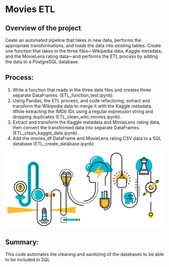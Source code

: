 
# Movies ETL

## Overview of the project
Ceate an automated pipeline that takes in new data, performs the appropriate transformations, and loads the data into existing tables. Create one function that takes in the three files—Wikipedia data, Kaggle metadata, and the MovieLens rating data—and performs the ETL process by adding the data to a PostgreSQL database.

## Process:

1. Write a function that reads in the three data files and creates three separate DataFrames. (ETL_function_test.ipynb)
2. Using Pandas, the ETL process, and code refactoring, extract and transform the Wikipedia data to merge it with the Kaggle metadata. While extracting the IMDb IDs using a regular expression string and dropping duplicates (ETL_clean_wiki_movies.ipynb).
3. Extract and transform the Kaggle metadata and MovieLens rating data, then convert the transformed data into separate DataFrames. (ETL_clean_kaggle_data.ipynb).
4. Add the movies_df DataFrame and MovieLens rating CSV data to a SQL database (ETL_create_database.ipynb)

![Image](/Images/resize.jfif)


## Summary:

This code automates the cleaning and sanitizing of the databases to be able to be included in SQL

